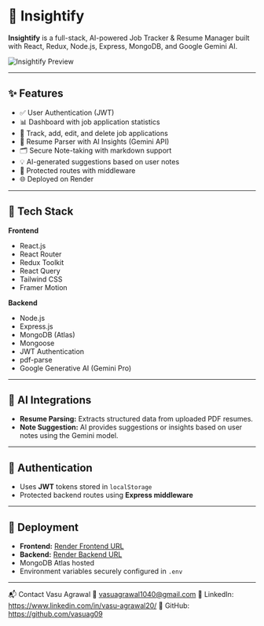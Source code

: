 # 🚀 Insightify

**Insightify** is a full-stack, AI-powered Job Tracker & Resume Manager built with React, Redux, Node.js, Express, MongoDB, and Google Gemini AI.

![Insightify Preview](./screenshot.png) <!-- Replace with your actual image path -->

---

## ✨ Features

- ✅ User Authentication (JWT)
- 📊 Dashboard with job application statistics
- 📝 Track, add, edit, and delete job applications
- 🤖 Resume Parser with AI Insights (Gemini API)
- 🗂️ Secure Note-taking with markdown support
- 💡 AI-generated suggestions based on user notes
- 🔐 Protected routes with middleware
- 🌐 Deployed on Render

---

## 🔧 Tech Stack

**Frontend**  
- React.js  
- React Router  
- Redux Toolkit  
- React Query  
- Tailwind CSS  
- Framer Motion

**Backend**  
- Node.js  
- Express.js  
- MongoDB (Atlas)  
- Mongoose  
- JWT Authentication  
- pdf-parse  
- Google Generative AI (Gemini Pro)

---

## 🧠 AI Integrations

- **Resume Parsing:** Extracts structured data from uploaded PDF resumes.
- **Note Suggestion:** AI provides suggestions or insights based on user notes using the Gemini model.

---

## 🔐 Authentication

- Uses **JWT** tokens stored in `localStorage`
- Protected backend routes using **Express middleware**

---

## 🚀 Deployment

- **Frontend:** [Render Frontend URL](https://insightify-react-frontend.onrender.com)
- **Backend:** [Render Backend URL](https://insightify-react-backend.onrender.com)
- MongoDB Atlas hosted
- Environment variables securely configured in `.env`

---
📬 Contact
Vasu Agrawal
📧 vasuagrawal1040@gmail.com
🔗 LinkedIn: https://www.linkedin.com/in/vasu-agrawal20/
🔗 GitHub: https://github.com/vasuag09
